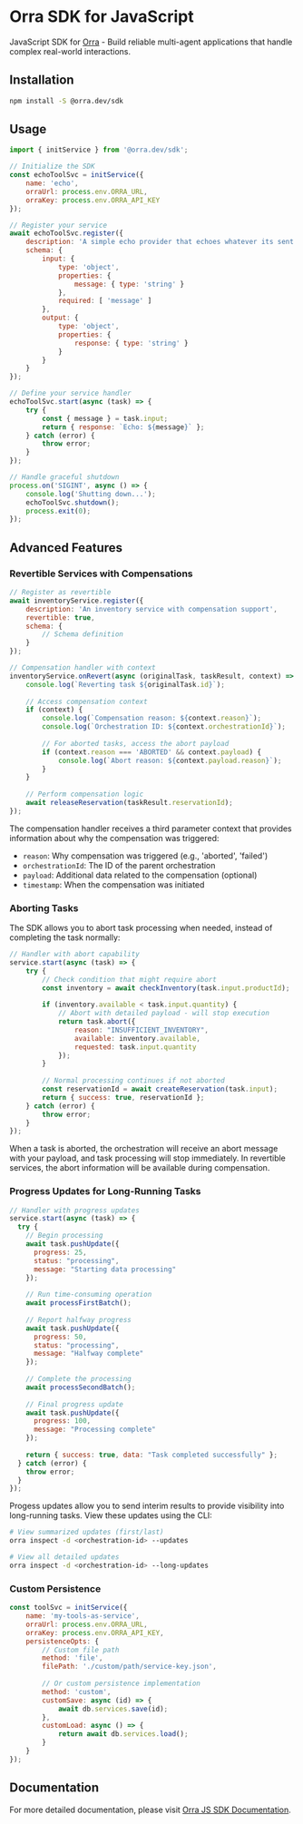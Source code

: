 # Orra SDK for JavaScript

JavaScript SDK for [Orra](https://github.com/orra-dev/orra) - Build reliable multi-agent applications that handle complex real-world interactions.

## Installation

```bash
npm install -S @orra.dev/sdk
```

## Usage

```javascript
import { initService } from '@orra.dev/sdk';

// Initialize the SDK
const echoToolSvc = initService({
	name: 'echo',
	orraUrl: process.env.ORRA_URL,
	orraKey: process.env.ORRA_API_KEY
});

// Register your service
await echoToolSvc.register({
	description: 'A simple echo provider that echoes whatever its sent',
	schema: {
		input: {
			type: 'object',
			properties: {
				message: { type: 'string' }
			},
			required: [ 'message' ]
		},
		output: {
			type: 'object',
			properties: {
				response: { type: 'string' }
			}
		}
	}
});

// Define your service handler
echoToolSvc.start(async (task) => {
	try {
		const { message } = task.input;
		return { response: `Echo: ${message}` };
	} catch (error) {
		throw error;
	}
});

// Handle graceful shutdown
process.on('SIGINT', async () => {
	console.log('Shutting down...');
	echoToolSvc.shutdown();
	process.exit(0);
});
```

## Advanced Features

### Revertible Services with Compensations

```javascript
// Register as revertible
await inventoryService.register({
	description: 'An inventory service with compensation support',
	revertible: true,
	schema: {
		// Schema definition
	}
});

// Compensation handler with context
inventoryService.onRevert(async (originalTask, taskResult, context) => {
	console.log(`Reverting task ${originalTask.id}`);
	
	// Access compensation context
	if (context) {
		console.log(`Compensation reason: ${context.reason}`);
		console.log(`Orchestration ID: ${context.orchestrationId}`);
		
		// For aborted tasks, access the abort payload
		if (context.reason === 'ABORTED' && context.payload) {
			console.log(`Abort reason: ${context.payload.reason}`);
		}
	}
	
	// Perform compensation logic
	await releaseReservation(taskResult.reservationId);
});
```

The compensation handler receives a third parameter context that provides information about why the compensation was triggered:
- `reason`: Why compensation was triggered (e.g., 'aborted', 'failed')
- `orchestrationId`: The ID of the parent orchestration
- `payload`: Additional data related to the compensation (optional)
- `timestamp`: When the compensation was initiated

### Aborting Tasks

The SDK allows you to abort task processing when needed, instead of completing the task normally:

```javascript
// Handler with abort capability
service.start(async (task) => {
	try {
		// Check condition that might require abort
		const inventory = await checkInventory(task.input.productId);
		
		if (inventory.available < task.input.quantity) {
			// Abort with detailed payload - will stop execution
			return task.abort({
				reason: "INSUFFICIENT_INVENTORY",
				available: inventory.available,
				requested: task.input.quantity
			});
		}
		
		// Normal processing continues if not aborted
		const reservationId = await createReservation(task.input);
		return { success: true, reservationId };
	} catch (error) {
		throw error;
	}
});
```

When a task is aborted, the orchestration will receive an abort message with your payload, and task processing will stop immediately. In revertible services, the abort information will be available during compensation.

### Progress Updates for Long-Running Tasks

```javascript
// Handler with progress updates
service.start(async (task) => {
  try {
    // Begin processing
    await task.pushUpdate({
      progress: 25,
      status: "processing",
      message: "Starting data processing"
    });
    
    // Run time-consuming operation
    await processFirstBatch();
    
    // Report halfway progress
    await task.pushUpdate({
      progress: 50,
      status: "processing",
      message: "Halfway complete"
    });
    
    // Complete the processing
    await processSecondBatch();
    
    // Final progress update
    await task.pushUpdate({
      progress: 100,
      message: "Processing complete"
    });
    
    return { success: true, data: "Task completed successfully" };
  } catch (error) {
    throw error;
  }
});
```

Progess updates allow you to send interim results to provide visibility into long-running tasks. View these updates using the CLI:

```bash
# View summarized updates (first/last)
orra inspect -d <orchestration-id> --updates

# View all detailed updates
orra inspect -d <orchestration-id> --long-updates
```

### Custom Persistence

```javascript
const toolSvc = initService({
	name: 'my-tools-as-service',
	orraUrl: process.env.ORRA_URL,
	orraKey: process.env.ORRA_API_KEY,
	persistenceOpts: {
		// Custom file path
		method: 'file',
		filePath: './custom/path/service-key.json',
		
		// Or custom persistence implementation
		method: 'custom',
		customSave: async (id) => {
			await db.services.save(id);
		},
		customLoad: async () => {
			return await db.services.load();
		}
	}
});
```

## Documentation

For more detailed documentation, please visit [Orra JS SDK Documentation](https://github.com/orra-dev/orra/blob/main/docs/sdks/js-sdk.md).
